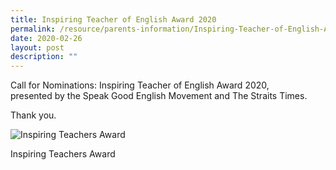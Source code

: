 ```yaml
---
title: Inspiring Teacher of English Award 2020
permalink: /resource/parents-information/Inspiring-Teacher-of-English-Award-2020
date: 2020-02-26
layout: post
description: ""
---
```

Call for Nominations: Inspiring Teacher of English Award 2020,  
presented by the Speak Good English Movement and The Straits Times.

Thank you.

![Inspiring Teachers Award](https://westspringsec.moe.edu.sg/wp-content/uploads/2020/02/Inspiring-Teachers-Award.jpg)

Inspiring Teachers Award